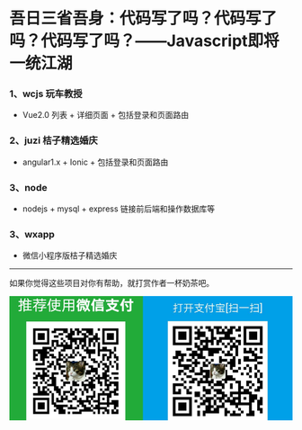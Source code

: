 # 吾日三省吾身：代码写了吗？代码写了吗？代码写了吗？——Javascript即将一统江湖

### 1、wcjs 玩车教授
* Vue2.0 列表 + 详细页面 + 包括登录和页面路由
### 2、juzi 桔子精选婚庆
* angular1.x + Ionic + 包括登录和页面路由
### 3、node
* nodejs + mysql + express 链接前后端和操作数据库等
### 3、wxapp 
* 微信小程序版桔子精选婚庆

-------
如果你觉得这些项目对你有帮助，就打赏作者一杯奶茶吧。

![donate](/juzi/web/donate.png)
